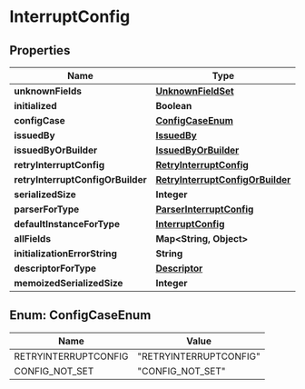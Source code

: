 # InterruptConfig

## Properties
Name | Type | Description | Notes
------------ | ------------- | ------------- | -------------
**unknownFields** | [**UnknownFieldSet**](UnknownFieldSet.md) |  |  [optional]
**initialized** | **Boolean** |  |  [optional]
**configCase** | [**ConfigCaseEnum**](#ConfigCaseEnum) |  |  [optional]
**issuedBy** | [**IssuedBy**](IssuedBy.md) |  |  [optional]
**issuedByOrBuilder** | [**IssuedByOrBuilder**](IssuedByOrBuilder.md) |  |  [optional]
**retryInterruptConfig** | [**RetryInterruptConfig**](RetryInterruptConfig.md) |  |  [optional]
**retryInterruptConfigOrBuilder** | [**RetryInterruptConfigOrBuilder**](RetryInterruptConfigOrBuilder.md) |  |  [optional]
**serializedSize** | **Integer** |  |  [optional]
**parserForType** | [**ParserInterruptConfig**](ParserInterruptConfig.md) |  |  [optional]
**defaultInstanceForType** | [**InterruptConfig**](InterruptConfig.md) |  |  [optional]
**allFields** | **Map&lt;String, Object&gt;** |  |  [optional]
**initializationErrorString** | **String** |  |  [optional]
**descriptorForType** | [**Descriptor**](Descriptor.md) |  |  [optional]
**memoizedSerializedSize** | **Integer** |  |  [optional]

<a name="ConfigCaseEnum"></a>
## Enum: ConfigCaseEnum
Name | Value
---- | -----
RETRYINTERRUPTCONFIG | &quot;RETRYINTERRUPTCONFIG&quot;
CONFIG_NOT_SET | &quot;CONFIG_NOT_SET&quot;
